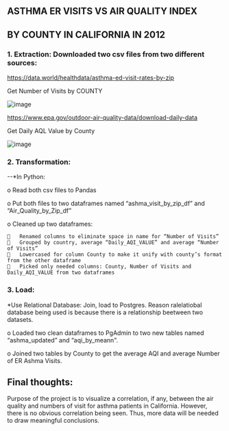 ## ASTHMA ER VISITS VS AIR QUALITY INDEX 
## BY COUNTY IN CALIFORNIA IN 2012
### 1.	Extraction: Downloaded two csv files from two different sources:
https://data.world/healthdata/asthma-ed-visit-rates-by-zip

Get Number of Visits by COUNTY

![image](https://user-images.githubusercontent.com/53121073/67167121-b8d43800-f35b-11e9-93ca-ba89d1d68db3.png)

https://www.epa.gov/outdoor-air-quality-data/download-daily-data

Get Daily AQL Value by County

![image](https://user-images.githubusercontent.com/53121073/67167122-be318280-f35b-11e9-9495-a16b1f8004ac.png)

### 2.	Transformation: 

--*In Python:

  o	Read both csv files to Pandas
  
  
  o	Put both files to two dataframes named “ashma_visit_by_zip_df” and “Air_Quality_by_Zip_df”
  
  
  o	Cleaned up two dataframes:

    	Renamed columns to eliminate space in name for “Number of Visits”
    	Grouped by country, average “Daily_AQI_VALUE” and average “Number of Visits”
    	Lowercased for column County to make it unify with county’s format from the other dataframe
    	Picked only needed columns: County, Number of Visits and Daily_AQI_VALUE from two dataframes

### 3.	Load: 
*Use Relational Database: Join, load to Postgres. Reason ralelatiobal database being used is because there is a relationship beetween two datasets.

  o	Loaded two clean dataframes to PgAdmin to two new tables named “ashma_updated” and “aqi_by_meann".
  
  o	Joined two tables by County to get the average AQI and average Number of ER Ashma Visits.

## Final thoughts:

Purpose of the project is to visualize a correlation, if any, between the air quality and numbers of visit for asthma patients in California. However, there is no obvious correlation being seen. Thus, more data will be needed to draw meaningful conclusions. 
